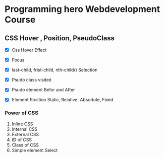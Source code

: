 # Programming hero Webdevelopment Course

## CSS Hover , Position, PseudoClass

- [x] Css Hover Effect
- [x] Focus 
- [x] last-child, frist-child, nth-child() Selection
- [x] Psudo class visited
- [x] Psudo element Befor and After
- [x] Element Position Static, Relative, Absodute, Fixed

 
### Power of CSS

 01. Inline CSS
 02. Internal CSS
 03. External CSS
 04. ID of CSS
 05. Class of CSS
 06. Simple element Select